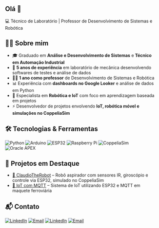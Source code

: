 ## Olá 👋

💻 Técnico de Laboratório | Professor de Desenvolvimento de Sistemas e Robótica

## 👨‍💻 Sobre mim
- 🎓 Graduado em **Análise e Desenvolvimento de Sistemas** e **Técnico em Automação Industrial**
- 🧪 **5 anos de experiência** em laboratório de mecânica desenvolvendo softwares de testes e análise de dados
- 👨‍🏫 **1 ano como professor** de Desenvolvimento de Sistemas e Robótica
- 📊 Experiência com **dashboards no Google Looker** e análise de dados em Python
- 🤖 Especialista em **Robótica e IoT** com foco em aprendizagem baseada em projetos
- ⚡ Desenvolvedor de projetos envolvendo **IoT, robótica móvel e simulações no CoppeliaSim**

## 🛠️ Tecnologias & Ferramentas

![Python](https://img.shields.io/badge/-Python-3776AB?style=for-the-badge&logo=python&logoColor=white)
![Arduino](https://img.shields.io/badge/-Arduino-00979D?style=for-the-badge&logo=arduino&logoColor=white)
![ESP32](https://img.shields.io/badge/-ESP32-000000?style=for-the-badge&logo=espressif&logoColor=white)
![Raspberry Pi](https://img.shields.io/badge/-Raspberry%20Pi-A22846?style=for-the-badge&logo=raspberrypi&logoColor=white)
![CoppeliaSim](https://img.shields.io/badge/-CoppeliaSim-FF6F00?style=for-the-badge&logoColor=white)
![Oracle APEX](https://img.shields.io/badge/-Oracle%20APEX-F80000?style=for-the-badge&logo=oracle&logoColor=white)

## 🚀 Projetos em Destaque

- [🤖 ClaudioTheRobot](https://github.com/OProfJoao/ClaudioTheRobot) – Robô aspirador com sensores IR, giroscópio e controle via ESP32, simulado no CoppeliaSim
- [📡 IoT com MQTT](https://github.com/OProfJoao/ESP_TRAIN_MQTT.git) – Sistema de IoT utilizando ESP32 e MQTT em maquete ferroviária

## 📬 Contato

[![LinkedIn](https://img.shields.io/badge/LinkedIn-0077B5?style=for-the-badge&logo=linkedin&logoColor=white)](https://www.linkedin.com/in/joaobornelli)
[![Email](https://img.shields.io/badge/Email-D14836?style=for-the-badge&logo=gmail&logoColor=white)](mailto:joaoluisbornelli@gmail.com)
[![LinkedIn](https://img.shields.io/badge/LinkedIn-0077B5?style=for-the-badge&logo=linkedin&logoColor=white)](https://www.linkedin.com/in/joaobornelli)
[![Email](https://img.shields.io/badge/Email-D14836?style=for-the-badge&logo=gmail&logoColor=white)](mailto:joaoluisbornelli@gmail.com)
